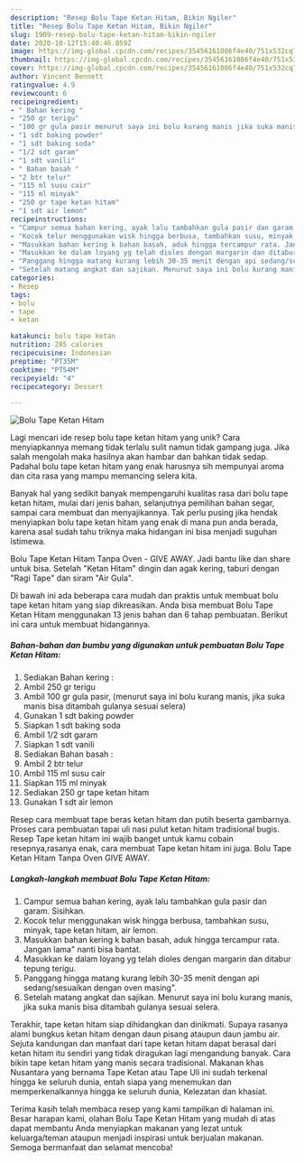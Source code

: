 ```yaml
---
description: "Resep Bolu Tape Ketan Hitam, Bikin Ngiler"
title: "Resep Bolu Tape Ketan Hitam, Bikin Ngiler"
slug: 1909-resep-bolu-tape-ketan-hitam-bikin-ngiler
date: 2020-10-12T15:40:46.859Z
image: https://img-global.cpcdn.com/recipes/35456161086f4e40/751x532cq70/bolu-tape-ketan-hitam-foto-resep-utama.jpg
thumbnail: https://img-global.cpcdn.com/recipes/35456161086f4e40/751x532cq70/bolu-tape-ketan-hitam-foto-resep-utama.jpg
cover: https://img-global.cpcdn.com/recipes/35456161086f4e40/751x532cq70/bolu-tape-ketan-hitam-foto-resep-utama.jpg
author: Vincent Bennett
ratingvalue: 4.9
reviewcount: 6
recipeingredient:
- " Bahan kering "
- "250 gr terigu"
- "100 gr gula pasir menurut saya ini bolu kurang manis jika suka manis bisa ditambah gulanya sesuai selera"
- "1 sdt baking powder"
- "1 sdt baking soda"
- "1/2 sdt garam"
- "1 sdt vanili"
- " Bahan basah "
- "2 btr telur"
- "115 ml susu cair"
- "115 ml minyak"
- "250 gr tape ketan hitam"
- "1 sdt air lemon"
recipeinstructions:
- "Campur semua bahan kering, ayak lalu tambahkan gula pasir dan garam. Sisihkan."
- "Kocok telur menggunakan wisk hingga berbusa, tambahkan susu, minyak, tape ketan hitam, air lemon."
- "Masukkan bahan kering k bahan basah, aduk hingga tercampur rata. Jangan lama&#34; nanti bisa bantat."
- "Masukkan ke dalam loyang yg telah dioles dengan margarin dan ditabur tepung terigu."
- "Panggang hingga matang kurang lebih 30-35 menit dengan api sedang/sesuaikan dengan oven masing&#34;."
- "Setelah matang angkat dan sajikan. Menurut saya ini bolu kurang manis, jika suka manis bisa ditambah gulanya sesuai selera."
categories:
- Resep
tags:
- bolu
- tape
- ketan

katakunci: bolu tape ketan 
nutrition: 285 calories
recipecuisine: Indonesian
preptime: "PT35M"
cooktime: "PT54M"
recipeyield: "4"
recipecategory: Dessert

---
```



![Bolu Tape Ketan Hitam](https://img-global.cpcdn.com/recipes/35456161086f4e40/751x532cq70/bolu-tape-ketan-hitam-foto-resep-utama.jpg)

Lagi mencari ide resep bolu tape ketan hitam yang unik? Cara menyiapkannya memang tidak terlalu sulit namun tidak gampang juga. Jika salah mengolah maka hasilnya akan hambar dan bahkan tidak sedap. Padahal bolu tape ketan hitam yang enak harusnya sih mempunyai aroma dan cita rasa yang mampu memancing selera kita.

Banyak hal yang sedikit banyak mempengaruhi kualitas rasa dari bolu tape ketan hitam, mulai dari jenis bahan, selanjutnya pemilihan bahan segar, sampai cara membuat dan menyajikannya. Tak perlu pusing jika hendak menyiapkan bolu tape ketan hitam yang enak di mana pun anda berada, karena asal sudah tahu triknya maka hidangan ini bisa menjadi suguhan istimewa.

Bolu Tape Ketan Hitam Tanpa Oven - GIVE AWAY. Jadi bantu like dan share untuk bisa. Setelah &#34;Ketan Hitam&#34; dingin dan agak kering, taburi dengan &#34;Ragi Tape&#34; dan siram &#34;Air Gula&#34;.


Di bawah ini ada beberapa cara mudah dan praktis untuk membuat bolu tape ketan hitam yang siap dikreasikan. Anda bisa membuat Bolu Tape Ketan Hitam menggunakan 13 jenis bahan dan 6 tahap pembuatan. Berikut ini cara untuk membuat hidangannya.

<!--inarticleads1-->

##### Bahan-bahan dan bumbu yang digunakan untuk pembuatan Bolu Tape Ketan Hitam:

1. Sediakan  Bahan kering :
1. Ambil 250 gr terigu
1. Ambil 100 gr gula pasir, (menurut saya ini bolu kurang manis, jika suka manis bisa ditambah gulanya sesuai selera)
1. Gunakan 1 sdt baking powder
1. Siapkan 1 sdt baking soda
1. Ambil 1/2 sdt garam
1. Siapkan 1 sdt vanili
1. Sediakan  Bahan basah :
1. Ambil 2 btr telur
1. Ambil 115 ml susu cair
1. Siapkan 115 ml minyak
1. Sediakan 250 gr tape ketan hitam
1. Gunakan 1 sdt air lemon


Resep cara membuat tape beras ketan hitam dan putih beserta gambarnya. Proses cara pembuatan tapai uli nasi pulut ketan hitam tradisional bugis. Resep Tape ketan hitam ini wajib banget untuk kamu cobain resepnya,rasanya enak, cara membuat Tape ketan hitam ini juga. Bolu Tape Ketan Hitam Tanpa Oven GIVE AWAY. 

<!--inarticleads2-->

##### Langkah-langkah membuat Bolu Tape Ketan Hitam:

1. Campur semua bahan kering, ayak lalu tambahkan gula pasir dan garam. Sisihkan.
1. Kocok telur menggunakan wisk hingga berbusa, tambahkan susu, minyak, tape ketan hitam, air lemon.
1. Masukkan bahan kering k bahan basah, aduk hingga tercampur rata. Jangan lama&#34; nanti bisa bantat.
1. Masukkan ke dalam loyang yg telah dioles dengan margarin dan ditabur tepung terigu.
1. Panggang hingga matang kurang lebih 30-35 menit dengan api sedang/sesuaikan dengan oven masing&#34;.
1. Setelah matang angkat dan sajikan. Menurut saya ini bolu kurang manis, jika suka manis bisa ditambah gulanya sesuai selera.


Terakhir, tape ketan hitam siap dihidangkan dan dinikmati. Supaya rasanya alami bungkus ketan hitam dengan daun pisang ataupun daun jambu air. Sejuta kandungan dan manfaat dari tape ketan hitam dapat berasal dari ketan hitam itu sendiri yang tidak diragukan lagi mengandung banyak. Cara bikin tape ketan hitam yang manis secara tradisional. Makanan khas Nusantara yang bernama Tape Ketan atau Tape Uli ini sudah terkenal hingga ke seluruh dunia, entah siapa yang menemukan dan memperkenalkannya hingga ke seluruh dunia, Kelezatan dan khasiat. 

Terima kasih telah membaca resep yang kami tampilkan di halaman ini. Besar harapan kami, olahan Bolu Tape Ketan Hitam yang mudah di atas dapat membantu Anda menyiapkan makanan yang lezat untuk keluarga/teman ataupun menjadi inspirasi untuk berjualan makanan. Semoga bermanfaat dan selamat mencoba!
